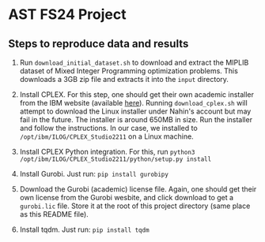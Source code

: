 # AST FS24 Project


## Steps to reproduce data and results

1. Run `download_initial_dataset.sh` to download and extract the MIPLIB dataset of
Mixed Integer Programming optimization problems. This downloads a 3GB zip file
and extracts it into the `input` directory.

2. Install CPLEX. For this step, one should get their own academic installer
from the IBM website (available [here](http://ibm.biz/CPLEXonAI)). Running
`download_cplex.sh` will attempt to download the Linux installer under Nahin's
account but may fail in the future. The installer is around 650MB in size. Run
the installer and follow the instructions.  In our case, we installed to
`/opt/ibm/ILOG/CPLEX_Studio2211` on a Linux machine.

3. Install CPLEX Python integration. For this, run 
`python3 /opt/ibm/ILOG/CPLEX_Studio2211/python/setup.py install`

4. Install Gurobi. Just run: `pip install gurobipy`

5. Download the  Gurobi (academic) license file. Again, one should get their own
license from the Gurobi wesbite, and click download to get a `gurobi.lic` file.
Store it at the root of this project directory (same place as this README file).

6. Install tqdm. Just run: `pip install tqdm`